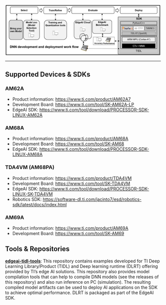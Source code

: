 
![EdgeAIDevelopment SDK](./assets/edgeai-development-sdk.png)

<hr>

## Supported Devices & SDKs

### AM62A
* Product information: https://www.ti.com/product/AM62A7
* Development Board: https://www.ti.com/tool/SK-AM62A-LP
* EdgeAI SDK: https://www.ti.com/tool/download/PROCESSOR-SDK-LINUX-AM62A

### AM68A
* Product information: https://www.ti.com/product/AM68A
* Development Board: https://www.ti.com/tool/SK-AM68
* EdgeAI SDK: https://www.ti.com/tool/download/PROCESSOR-SDK-LINUX-AM68A

### TDA4VM (AM68PA)
* Product information: https://www.ti.com/product/TDA4VM
* Development Board: https://www.ti.com/tool/SK-TDA4VM
* EdgeAI SDK: https://www.ti.com/tool/download/PROCESSOR-SDK-LINUX-SK-TDA4VM
* Robotics SDK: https://software-dl.ti.com/jacinto7/esd/robotics-sdk/latest/docs/index.html

### AM69A
* Product information: https://www.ti.com/product/AM69A
* Development Board: https://www.ti.com/tool/SK-AM69

## Tools & Repositories

**[edgeai-tidl-tools](https://github.com/TexasInstruments/edgeai-tidl-tools)**: This repository contains examples developed for TI Deep Learning Library/Product (TIDL) and Deep learning runtime (DLRT) offering provided by TI’s edge AI solutions. This repository also provides model compilation tools that can help to compile DNN models (see the releases of this repository) and also run inference on PC (simulation). The resulting compiled model artifacts can be used to deploy AI applications on the SDK to achieve optimal performance. DLRT is packaged as part of the EdgeAI SDK.
